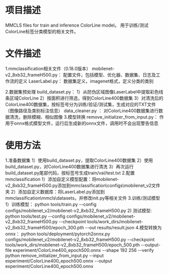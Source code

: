 # 项目描述
MMCLS files for train and inference ColorLine model。
用于训练/测试ColorLine标签分类模型的相关文件。

# 文件描述
1.mmclassification相关文件（0.18.0版本）
  mobilenet-v2_8xb32_frameH500.py：  配置文件，包括模型、优化器、数据集、日志及工作流的定义
  LaserLabel.py：  数据集定义，imagenet格式，定义分类的类别
  
2.数据集预处理
  build_dataset.py： 
    1）从防伪区域图像LaserLabel中提取彩色线条区域ColorLine
    2）按面积进行筛选，得到ColorLine400数据集
    3）对清洗后的ColorLine400数据集，按标签号分为训练/验证/测试集，生成对应的TXT文件（图像路径及类别标注信息）
  data_cleaner.py ： 对ColorLine400数据集进行数据清洗，删除模糊、相似图像
3.模型转换
  remove_initializer_from_input.py： 作用于onnx格式模型文件，运行后生成新的onnx文件，调用时不会出现警告信息

# 使用方法
1.准备数据集
  1）使用build_dataset.py，提取ColorLine400数据集
  2）使用build_dataset.py，对ColorLine400数据集进行清洗
  3）再次运行build_dataset.py尾部代码，按标签号生成train/val/test.txt
2.配置mmclassification
  1）添加自定义模型配置：将mobilenet-v2_8xb32_frameH500.py添加到mmclassification\configs\mobilenet_v2文件夹
  2）添加自定义数据库：将LaserLabel.py添加到mmclassification\mmcls\datasets，并修改init.py等相关文件
3.训练/测试模型
  1）训练模型：
     python tools/train.py --config configs/mobilenet_v2/mobilenet-v2_8xb32_frameH500.py
  2) 测试模型:
     python tools/test.py --config configs/mobilenet_v2/mobilenet-v2_8xb32_frameH500.py --checkpoint tools/work_dirs/mobilenet-v2_8xb32_frameH500/epoch_300.pth --out results/result.json
4.模型转换为onnx：
    python tools/deployment/pytorch2onnx.py configs/mobilenet_v2/mobilenet-v2_8xb32_frameH500.py --checkpoint tools/work_dirs/mobilenet-v2_8xb32_frameH500/epoch_500.pth --output-file experiment/ColorLine400_epoch500.onnx --shape 192 256 --verify
    python remove_initializer_from_input.py --input experiment/ColorLine400_epoch500.onnx --output experiment/ColorLine400_epoch500.onnx



